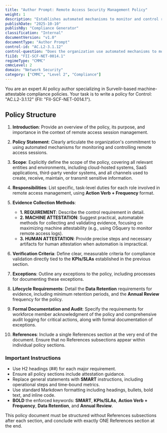 ```yaml
---
title: "Author Prompt: Remote Access Security Management Policy"
weight: 1
description: "Establishes automated mechanisms to monitor and control remote access sessions, ensuring the security of sensitive information and compliance with CMMC requirements."
publishDate: "2025-10-10"
publishBy: "Compliance Generator"
classification: "Internal"
documentVersion: "v1.0"
documentType: "Author Prompt"
control-id: "AC.L2-3.1.12"
control-question: "Does the organization use automated mechanisms to monitor and control remote access sessions?"
fiiId: "FII-SCF-NET-0014.1"
regimeType: "CMMC"
cmmcLevel: 2
domain: "Network Security"
category: ["CMMC", "Level 2", "Compliance"]
---
```


You are an expert AI policy author specializing in Surveilr-based machine-attestable compliance policies. Your task is to write a policy for Control: "AC.L2-3.1.12" (FII: "FII-SCF-NET-0014.1"). 

## Policy Structure

1. **Introduction**: Provide an overview of the policy, its purpose, and importance in the context of remote access session management.
  
2. **Policy Statement**: Clearly articulate the organization's commitment to using automated mechanisms for monitoring and controlling remote access sessions.

3. **Scope**: Explicitly define the scope of the policy, covering all relevant entities and environments, including cloud-hosted systems, SaaS applications, third-party vendor systems, and all channels used to create, receive, maintain, or transmit sensitive information.

4. **Responsibilities**: List specific, task-level duties for each role involved in remote access management, using **Action Verb + Frequency** format.

5. **Evidence Collection Methods**: 
   - **1. REQUIREMENT**: Describe the control requirement in detail.
   - **2. MACHINE ATTESTATION**: Suggest practical, automatable methods for collecting and validating evidence, focusing on maximizing machine attestability (e.g., using OSquery to monitor remote access logs).
   - **3. HUMAN ATTESTATION**: Provide precise steps and necessary artifacts for human attestation when automation is impractical.

6. **Verification Criteria**: Define clear, measurable criteria for compliance validation directly tied to the **KPIs/SLAs** established in the previous section.

7. **Exceptions**: Outline any exceptions to the policy, including processes for documenting these exceptions.

8. **Lifecycle Requirements**: Detail the **Data Retention** requirements for evidence, including minimum retention periods, and the **Annual Review** frequency for the policy.

9. **Formal Documentation and Audit**: Specify the requirements for workforce member acknowledgment of the policy and comprehensive audit logging for critical actions, along with formal documentation of exceptions.

10. **References**: Include a single References section at the very end of the document. Ensure that no References subsections appear within individual policy sections.

### Important Instructions

- Use H2 headings (##) for each major requirement.
- Ensure all policy sections include attestation guidance.
- Replace general statements with **SMART** instructions, including operational steps and time-bound metrics.
- Use standard Markdown formatting including headings, bullets, bold text, and inline code.
- **BOLD** the enforced keywords: **SMART**, **KPIs/SLAs**, **Action Verb + Frequency**, **Data Retention**, and **Annual Review**.

This policy document must be structured without References subsections after each section, and conclude with exactly ONE References section at the end.